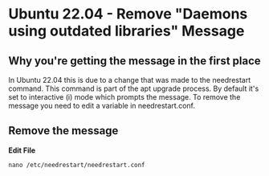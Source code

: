 # Ubuntu 22.04 - Remove "Daemons using outdated libraries" Message

## Why you're getting the message in the first place

In Ubuntu 22.04 this is due to a change that was made to the needrestart command. This command is part of the apt upgrade process. By default it's set to interactive (i) mode which prompts the message. To remove the message you need to edit a variable in needrestart.conf.

## Remove the message

**Edit File**

`nano /etc/needrestart/needrestart.conf`
